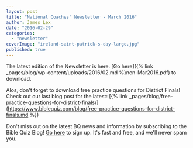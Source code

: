 ```yaml
---
layout: post
title: "National Coaches' Newsletter - March 2016"
author: James Lex
date: "2016-02-29"
categories: 
  - "newsletter"
coverImage: "ireland-saint-patrick-s-day-large.jpg"
published: true
---
```


The latest edition of the Newsletter is here. [Go here]({% link _pages/blog/wp-content/uploads/2016/02.md %}ncn-Mar2016.pdf) to download.

Alos, don't forget to download free practice questions for District Finals! Check out our last blog post for the latest: [{% link _pages/blog/free-practice-questions-for-district-finals/](https://www.biblequiz.com/blog/free-practice-questions-for-district-finals.md %})

Don't miss out on the latest BQ news and information by subscribing to the Bible Quiz Blog! [Go here](http://biblequiz.us11.list-manage.com/subscribe?u=089b34ce4234326ee935daca3&id=ff95fe96ee) to sign up. It's fast and free, and we'll never spam you.
